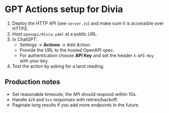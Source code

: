 # GPT Actions setup for Divia

1. Deploy the HTTP API (see `server.js`) and make sure it is accessible over HTTPS.
2. Host `openapi/divia.yaml` at a public URL.
3. In ChatGPT:
   - Settings → **Actions** → *Add Action*.
   - Provide the URL to the hosted OpenAPI spec.
   - For authentication choose **API Key** and set the header `X-API-Key` with your key.
4. Test the action by asking for a tarot reading.

## Production notes

- Set reasonable timeouts; the API should respond within 10s.
- Handle `429` and `5xx` responses with retries/backoff.
- Paginate long results if you add more endpoints in the future.
